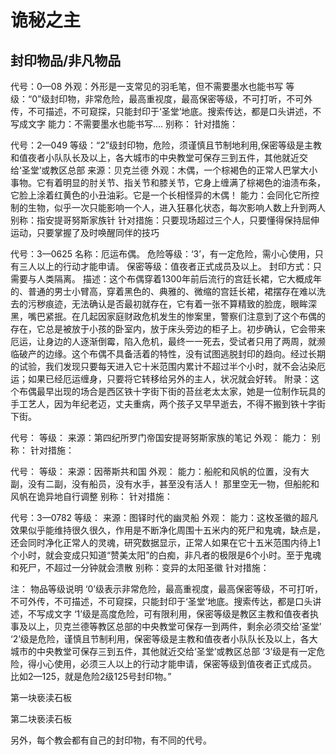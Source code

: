 # 诡秘之主

## 封印物品/非凡物品

代号：0—08
外观：外形是一支常见的羽毛笔，但不需要墨水也能书写
等级：“0”级封印物，非常危险，最高重视度，最高保密等级，不可打听，不可外传，不可描述，不可窥探，只能封印于‘圣堂’地底。搜索传达，都是口头讲述，不写成文字
能力：不需要墨水也能书写....
别称：
针对措施：

代号：2—049
等级：“2”级封印物，危险，须谨慎且节制地利用,保密等级是主教和值夜者小队队长及以上，各大城市的中央教堂可保存三到五件，其他就近交给‘圣堂’或教区总部
来源：贝克兰德
外观：木偶，一个棕褐色的正常人巴掌大小事物。它有着明显的肘关节、指关节和膝关节，它身上缠满了棕褐色的油渍布条，它脸上涂着红黄色的小丑油彩。它是一个长相怪异的木偶！
能力：会同化它所控制的生物，似乎一次只能影响一个人，进入狂暴化状态，每次影响人数上升到两人
别称：指安提哥努斯家族针
针对措施：只要现场超过三个人，只要懂得保持屈伸运动，只要掌握了及时唤醒同伴的技巧

代号：3—0625
名称：厄运布偶。
危险等级：‘3’，有一定危险，需小心使用，只有三人以上的行动才能申请。
保密等级：值夜者正式成员及以上。
封印方式：只需要与人类隔离。
描述：这个布偶穿着1300年前后流行的宫廷长裙，它大概成年的、普通的男士小臂高，穿着黑色的、典雅的、微缩的宫廷长裙，裙摆存在难以洗去的污秽痕迹，无法确认是否最初就存在，它有着一张不算精致的脸庞，眼眸深黑，嘴巴紧抿。在几起因家庭财政危机发生的惨案里，警察们注意到了这个布偶的存在，它总是被放于小孩的卧室内，放于床头旁边的柜子上。初步确认，它会带来厄运，让身边的人逐渐倒霉，陷入危机，最终一一死去，受试者只用了两周，就濒临破产的边缘。这个布偶不具备活着的特性，没有试图逃脱封印的趋向。经过长期的试验，我们发现只要每天进入它十米范围内累计不超过半个小时，就不会沾染厄运；如果已经厄运缠身，只要将它转移给另外的主人，状况就会好转。
附录：这个布偶最早出现的场合是西区铁十字街下街的苔丝老太太家，她是一位制作玩具的手工艺人，因为年纪老迈，丈夫重病，两个孩子又早早逝去，不得不搬到铁十字街下街。




代号：
等级：
来源：第四纪所罗门帝国安提哥努斯家族的笔记
外观：
能力：
别称：
针对措施：


代号：
等级：
来源：因蒂斯共和国
外观：
能力：船舵和风帆的位置，没有大副，没有二副，没有船员，没有水手，甚至没有活人！ 那里空无一物，但船舵和风帆在诡异地自行调整
别称：
针对措施：



代号：3—0782
等级：
来源：图铎时代的幽灵船
外观：
能力：这枚圣徽的超凡效果似乎能维持很久很久，作用是不断净化周围十五米内的死尸和鬼魂，缺点是，还会同时净化正常人的灵魂，研究数据显示，正常人如果在它十五米范围内待上1个小时，就会变成只知道“赞美太阳”的白痴，非凡者的极限是6个小时。至于鬼魂和死尸，不超过一分钟就会溃散
别称：变异的太阳圣徽
针对措施：

注：
物品等级说明
‘0’级表示非常危险，最高重视度，最高保密等级，不可打听，不可外传，不可描述，不可窥探，只能封印于‘圣堂’地底。搜索传达，都是口头讲述，不写成文字
‘1’级是高度危险，可有限利用，保密等级是教区主教和值夜者执事及以上，贝克兰德等教区总部的中央教堂可保存一到两件，剩余必须交给‘圣堂’　　
‘2’级是危险，谨慎且节制利用，保密等级是主教和值夜者小队队长及以上，各大城市的中央教堂可保存三到五件，其他就近交给‘圣堂’或教区总部
‘3’级是有一定危险，得小心使用，必须三人以上的行动才能申请，保密等级到值夜者正式成员。
比如2—125，就是危险2级125号封印物。”




第一块亵渎石板

第二块亵渎石板


另外，每个教会都有自己的封印物，有不同的代号。



